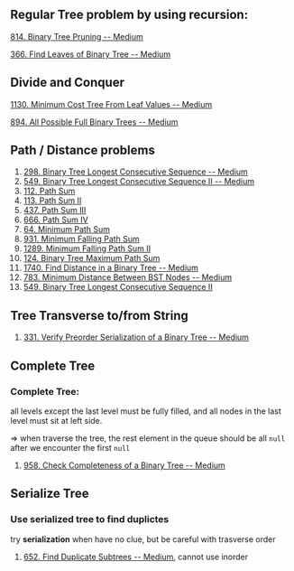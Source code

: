 ## Regular Tree problem by using recursion:

[814. Binary Tree Pruning -- Medium](https://leetcode.com/problems/binary-tree-pruning/)

[366. Find Leaves of Binary Tree -- Medium](https://leetcode.com/problems/find-leaves-of-binary-tree/)





## Divide and Conquer

[1130. Minimum Cost Tree From Leaf Values -- Medium](https://leetcode.com/problems/minimum-cost-tree-from-leaf-values/)

[894. All Possible Full Binary Trees -- Medium](https://leetcode.com/problems/all-possible-full-binary-trees/)





## Path / Distance problems

1. [298. Binary Tree Longest Consecutive Sequence -- Medium](https://leetcode.com/problems/binary-tree-longest-consecutive-sequence/)
2. [549. Binary Tree Longest Consecutive Sequence II -- Medium](https://leetcode.com/problems/binary-tree-longest-consecutive-sequence-ii/) 
3. [112. Path Sum](https://leetcode.com/problems/path-sum)
4. [113. Path Sum II](https://leetcode.com/problems/path-sum-ii)
5. [437. Path Sum III](https://leetcode.com/problems/path-sum-iii)
6. [666. Path Sum IV](https://leetcode.com/problems/path-sum-iv)
7. [64. Minimum Path Sum](https://leetcode.com/problems/minimum-path-sum)
8. [931. Minimum Falling Path Sum](https://leetcode.com/problems/minimum-falling-path-sum)
9. [1289. Minimum Falling Path Sum II](https://leetcode.com/problems/minimum-falling-path-sum-ii)
10. [124. Binary Tree Maximum Path Sum](https://leetcode.com/problems/binary-tree-maximum-path-sum)
11. [1740. Find Distance in a Binary Tree -- Medium](https://leetcode.com/problems/find-distance-in-a-binary-tree)
12. [783. Minimum Distance Between BST Nodes -- Medium](https://leetcode.com/problems/minimum-distance-between-bst-nodes)
12. [549. Binary Tree Longest Consecutive Sequence II](https://leetcode.com/problems/binary-tree-longest-consecutive-sequence-ii/)



## Tree Transverse to/from String

1. [331. Verify Preorder Serialization of a Binary Tree -- Medium](https://leetcode.com/problems/verify-preorder-serialization-of-a-binary-tree)

## Complete Tree

### Complete Tree: 

all levels except the last level must be fully filled, and all nodes in the last level must sit at left side.

=> when traverse the tree, the rest element in the queue should be all `null` after we encounter the first `null`

1. [958. Check Completeness of a Binary Tree -- Medium](https://leetcode.com/problems/check-completeness-of-a-binary-tree)



## Serialize Tree

### Use serialized tree to find duplictes

try **serialization** when have no clue, but be careful with trasverse order

1. [652. Find Duplicate Subtrees -- Medium](https://leetcode.com/problems/find-duplicate-subtrees/), cannot use inorder
